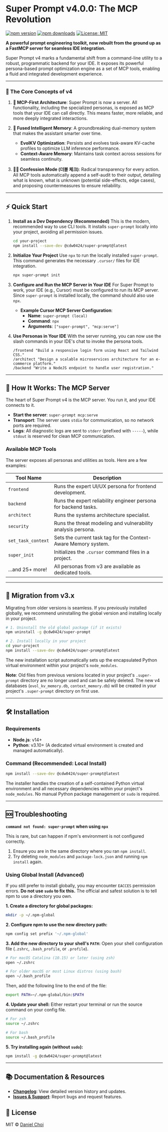 # Super Prompt v4.0.0: The MCP Revolution

[![npm version](https://img.shields.io/npm/v/@cdw0424/super-prompt.svg)](https://www.npmjs.com/package/@cdw0424/super-prompt)
[![npm downloads](https://img.shields.io/npm/dm/@cdw0424/super-prompt.svg)](https://www.npmjs.com/package/@cdw0424/super-prompt)
[![License: MIT](https://img.shields.io/badge/License-MIT-yellow.svg)](https://opensource.org/licenses/MIT)

**A powerful prompt engineering toolkit, now rebuilt from the ground up as a FastMCP server for seamless IDE integration.**

Super Prompt v4 marks a fundamental shift from a command-line utility to a robust, programmatic backend for your IDE. It exposes its powerful persona-based prompt optimization engine as a set of MCP tools, enabling a fluid and integrated development experience.

---

### 🚀 The Core Concepts of v4

1.  **👑 MCP-First Architecture**: Super Prompt is now a server. All functionality, including the specialized personas, is exposed as MCP tools that your IDE can call directly. This means faster, more reliable, and more deeply integrated interactions.

2.  **🧠 Fused Intelligent Memory**: A groundbreaking dual-memory system that makes the assistant smarter over time.
    - **EvolKV Optimization**: Persists and evolves task-aware KV-cache profiles to optimize LLM inference performance.
    - **Context-Aware Memory**: Maintains task context across sessions for seamless continuity.

3.  **🕵️‍♂️ Confession Mode (더블 체크)**: Radical transparency for every action. All MCP tools automatically append a self-audit to their output, detailing what is known, what is unknown (potential side-effects, edge cases), and proposing countermeasures to ensure reliability.

---

## ⚡ Quick Start

1.  **Install as a Dev Dependency (Recommended)**
    This is the modern, recommended way to use CLI tools. It installs `super-prompt` locally into your project, avoiding all permission issues.
    ```bash
    cd your-project
    npm install --save-dev @cdw0424/super-prompt@latest
    ```

2.  **Initialize Your Project**
    Use `npx` to run the locally installed `super-prompt`. This command generates the necessary `.cursor/` files for IDE integration.
    ```bash
    npx super-prompt init
    ```

3.  **Configure and Run the MCP Server in Your IDE**
    For Super Prompt to work, your IDE (e.g., Cursor) must be configured to run its MCP server. Since `super-prompt` is installed locally, the command should also use `npx`.

    - **Example Cursor MCP Server Configuration**:
        - **Name**: `super-prompt (local)`
        - **Command**: `npx`
        - **Arguments**: `["super-prompt", "mcp:serve"]`

4.  **Use Personas in Your IDE**
    With the server running, you can now use the slash commands in your IDE's chat to invoke the persona tools.
    ```
    /frontend "Build a responsive login form using React and Tailwind CSS."
    /architect "Design a scalable microservices architecture for an e-commerce platform."
    /backend "Write a NodeJS endpoint to handle user registration."
    ```

---

## 🔧 How It Works: The MCP Server

The heart of Super Prompt v4 is the MCP server. You run it, and your IDE connects to it.

-   **Start the server**: `super-prompt mcp:serve`
-   **Transport**: The server uses `stdio` for communication, so no network ports are required.
-   **Logs**: All diagnostic logs are sent to `stderr` (prefixed with `-----`), while `stdout` is reserved for clean MCP communication.

### Available MCP Tools

The server exposes all personas and utilities as tools. Here are a few examples:

| Tool Name         | Description                                                               |
| ----------------- | ------------------------------------------------------------------------- |
| `frontend`        | Runs the expert UI/UX persona for frontend development.                   |
| `backend`         | Runs the expert reliability engineer persona for backend tasks.           |
| `architect`       | Runs the systems architecture specialist.                                 |
| `security`        | Runs the threat modeling and vulnerability analysis persona.              |
| `set_task_context`| Sets the current task tag for the Context-Aware Memory system.            |
| `super_init`      | Initializes the `.cursor` command files in a project.                     |
| ...and 25+ more!  | All personas from v3 are available as dedicated tools.                    |


---

## 🔄 Migration from v3.x

Migrating from older versions is seamless. If you previously installed globally, we recommend uninstalling the global version and installing locally in your project.

```bash
# 1. Uninstall the old global package (if it exists)
npm uninstall -g @cdw0424/super-prompt

# 2. Install locally in your project
cd your-project
npm install --save-dev @cdw0424/super-prompt@latest
```
The new installation script automatically sets up the encapsulated Python virtual environment within your project's `node_modules`.

**Note**: Old files from previous versions located in your project's `.super-prompt` directory are no longer used and can be safely deleted. The new v4 databases (`evol_kv_memory.db`, `context_memory.db`) will be created in your project's `.super-prompt` directory on first use.

---

## 🛠️ Installation

### Requirements
- **Node.js**: v14+
- **Python**: v3.10+ (A dedicated virtual environment is created and managed automatically).

### Command (Recommended: Local Install)
```bash
npm install --save-dev @cdw0424/super-prompt@latest
```
The installer handles the creation of a self-contained Python virtual environment and all necessary dependencies within your project's `node_modules`. No manual Python package management or `sudo` is required.

---

## 🆘 Troubleshooting

**`command not found: super-prompt` when using `npx`**

This is rare, but can happen if npm's environment is not configured correctly.
1. Ensure you are in the same directory where you ran `npm install`.
2. Try deleting `node_modules` and `package-lock.json` and running `npm install` again.

### **Using Global Install (Advanced)**
If you still prefer to install globally, you may encounter `EACCES` permission errors. **Do not use `sudo` to fix this.** The official and safest solution is to tell npm to use a directory you own.

**1. Create a directory for global packages:**
```bash
mkdir -p ~/.npm-global
```

**2. Configure npm to use the new directory path:**
```bash
npm config set prefix '~/.npm-global'
```

**3. Add the new directory to your shell's `PATH`:**
Open your shell configuration file (`.zshrc`, `.bash_profile`, or `.profile`).
```bash
# For macOS Catalina (10.15) or later (using zsh)
open ~/.zshrc

# For older macOS or most Linux distros (using bash)
open ~/.bash_profile
```
Then, add the following line to the end of the file:
```bash
export PATH=~/.npm-global/bin:$PATH
```

**4. Update your shell:**
Either restart your terminal or run the source command on your config file.
```bash
# For zsh
source ~/.zshrc

# For bash
source ~/.bash_profile
```

**5. Try installing again (without `sudo`):**
```bash
npm install -g @cdw0424/super-prompt@latest
```

---

## 📚 Documentation & Resources

-   **[Changelog](CHANGELOG.md)**: View detailed version history and updates.
-   **[Issues & Support](https://github.com/cdw0424/super-prompt/issues)**: Report bugs and request features.

## 📄 License

MIT © [Daniel Choi](https://github.com/cdw0424)
